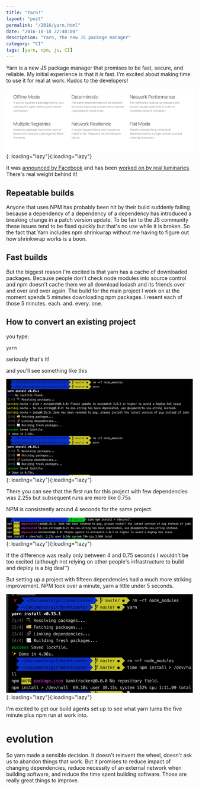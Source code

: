 ```yaml
---
title: "Yarn!"
layout: "post"
permalink: "/2016/yarn.html"
date: "2016-10-18 22:40:00"
description: "Yarn, the new JS package manager"
category: "CI"
tags: [yarn, npm, js, CI]
---
```


Yarn is a new JS package manager that promises to be fast, secure, and reliable. My initial experience is that it _is_ fast. I'm excited about making time to use it for real at work. Kudos to the developers!

<!--more-->

![Yarn description](/images/yarn-desc.png){: loading="lazy"}{:loading="lazy"}

It was [announced by Facebook](https://code.facebook.com/posts/1840075619545360) and has been [worked on by real luminaries](http://yehudakatz.com/2016/10/11/im-excited-to-work-on-yarn-the-new-js-package-manager-2/). There's real weight behind it!

## Repeatable builds

Anyone that uses NPM has probably been hit by their build suddenly failing because a dependency of a dependency of a dependency has introduced a breaking change in a patch version update. To be fair to the JS community these issues tend to be fixed quickly but that's no use while it is broken. So the fact that Yarn includes npm shrinkwrap without me having to figure out how shrinkwrap works is a boon.

## Fast builds

But the biggest reason I'm excited is that yarn has a cache of downloaded packages. Because people don't check node modules into source control and npm doesn't cache them we all download lodash and its friends over and over and over again. The build for the main project I work on at the moment spends 5 minutes downloading npm packages. I resent each of those 5 minutes. each. and. every. one.

## How to convert an existing project

you type:

```bash
yarn
```

seriously that's it!

and you'll see something like this

![Yarn run](/images/yarn-run.png){: loading="lazy"}{:loading="lazy"}

There you can see that the first run for this project with few dependencies was 2.25s but subsequent runs are more like 0.75s

NPM is consistently around 4 seconds for the same project.

![NPM run for the same project](/images/npm-run.png){: loading="lazy"}{:loading="lazy"}

If the difference was really only between 4 and 0.75 seconds I wouldn't be too excited (although not relying on other people's infrastructure to build and deploy is a big deal™)

But setting up a project with fifteen dependencies had a much more striking improvement. NPM took over a minute, yarn a little under 5 seconds.

![yarn being awesome](/images/fifteen-dependencies.png){: loading="lazy"}{:loading="lazy"}

I'm excited to get our build agents set up to see what yarn turns the five minute plus npm run at work into.

# evolution

So yarn made a sensible decision. It doesn't reinvent the wheel, doesn't ask us to abandon things that work. But it promises to reduce impact of changing dependencies, reduce necessity of an external network when building software, and reduce the time spent building software. Those are really great things to improve.
